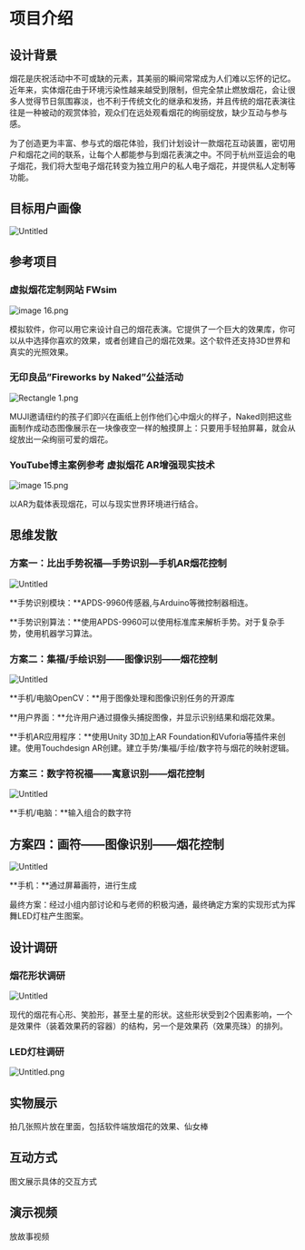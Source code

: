# 项目介绍

## 设计背景

 烟花是庆祝活动中不可或缺的元素，其美丽的瞬间常常成为人们难以忘怀的记忆。近年来，实体烟花由于环境污染性越来越受到限制，但完全禁止燃放烟花，会让很多人觉得节日氛围寡淡，也不利于传统文化的继承和发扬，并且传统的烟花表演往往是一种被动的观赏体验，观众们在远处观看烟花的绚丽绽放，缺少互动与参与感。

 为了创造更为丰富、参与式的烟花体验，我们计划设计一款烟花互动装置，密切用户和烟花之间的联系，让每个人都能参与到烟花表演之中。不同于杭州亚运会的电子烟花，我们将大型电子烟花转变为独立用户的私人电子烟花，并提供私人定制等功能。


## 目标用户画像


![Untitled](Introduction%20ab7e81fa01f143808a5b152158aebd1d/Untitled.png)


## 参考项目

### 虚拟烟花定制网站 FWsim


![image 16.png](Introduction%20ab7e81fa01f143808a5b152158aebd1d/image_16.png)


模拟软件，你可以用它来设计自己的烟花表演。它提供了一个巨大的效果库，你可以从中选择你喜欢的效果，或者创建自己的烟花效果。这个软件还支持3D世界和真实的光照效果。

### 无印良品”Fireworks by Naked”公益活动


![Rectangle 1.png](Introduction%20ab7e81fa01f143808a5b152158aebd1d/Rectangle_1.png)


MUJI邀请纽约的孩子们即兴在画纸上创作他们心中烟火的样子，Naked则把这些画制作成动态图像展示在一块像夜空一样的触摸屏上：只要用手轻拍屏幕，就会从绽放出一朵绚丽可爱的烟花。

### YouTube博主案例参考 虚拟烟花 AR增强现实技术


![image 15.png](Introduction%20ab7e81fa01f143808a5b152158aebd1d/image_15.png)


以AR为载体表现烟花，可以与现实世界环境进行结合。

## 思维发散

### 方案一：比出手势祝福—手势识别—手机AR烟花控制


![Untitled](Introduction%20ab7e81fa01f143808a5b152158aebd1d/Untitled%201.png)


**手势识别模块：**APDS-9960传感器,与Arduino等微控制器相连。

**手势识别算法：**使用APDS-9960可以使用标准库来解析手势。对于复杂手势，使用机器学习算法。

### 方案二：集福/手绘识别——图像识别——烟花控制


![Untitled](Introduction%20ab7e81fa01f143808a5b152158aebd1d/Untitled%202.png)


**手机/电脑OpenCV：**用于图像处理和图像识别任务的开源库

**用户界面：**允许用户通过摄像头捕捉图像，并显示识别结果和烟花效果。

**手机AR应用程序：**使用Unity 3D加上AR Foundation和Vuforia等插件来创建。使用Touchdesign AR创建。建立手势/集福/手绘/数字符与烟花的映射逻辑。

### 方案三：数字符祝福——寓意识别——烟花控制


![Untitled](Introduction%20ab7e81fa01f143808a5b152158aebd1d/Untitled%203.png)


**手机/电脑：**输入组合的数字符

## 方案四：画符——图像识别——烟花控制


![Untitled](Introduction%20ab7e81fa01f143808a5b152158aebd1d/Untitled%204.png)


**手机：**通过屏幕画符，进行生成

最终方案：经过小组内部讨论和与老师的积极沟通，最终确定方案的实现形式为挥舞LED灯柱产生图案。

## 设计调研

### 烟花形状调研


![Untitled](Introduction%20ab7e81fa01f143808a5b152158aebd1d/Untitled%205.png)


现代的烟花有心形、笑脸形，甚至土星的形状。这些形状受到2个因素影响，一个是效果件（装着效果药的容器）的结构，另一个是效果药（效果亮珠）的排列。

### LED灯柱调研


![Untitled.png](Introduction%20ab7e81fa01f143808a5b152158aebd1d/Untitled%206.png)


## 实物展示

拍几张照片放在里面，包括软件端放烟花的效果、仙女棒

## 互动方式

图文展示具体的交互方式

## 演示视频

放故事视频